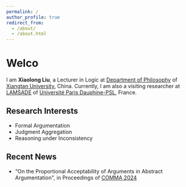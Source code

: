 ```yaml
---
permalink: /
author_profile: true
redirect_from: 
  - /about/
  - /about.html
---
```


Welco
======

I am **Xiaolong Liu**, a Lecturer in Logic at [Department of Philosophy](https://bqsy.xtu.edu.cn/info/1003/2346.htm) of [Xiangtan University](https://en.xtu.edu.cn), China. Currently, I am also a visiting researcher at [LAMSADE](https://www.lamsade.dauphine.fr/en/people/detail-cv/profile/xiaolong-liu.html) of [Université Paris Dauphine-PSL](https://dauphine.psl.eu/en/), France.


## Research Interests
<!-- ====== -->

- Formal Argumentation
- Judgment Aggregation
- Reasoning under Inconsistency

## Recent News
<!-- ====== -->

- "On the Proportional Acceptability of Arguments in Abstract Argumentation", in Proceedings of [COMMA 2024](http://comma2024.krportal.org/program.html)
